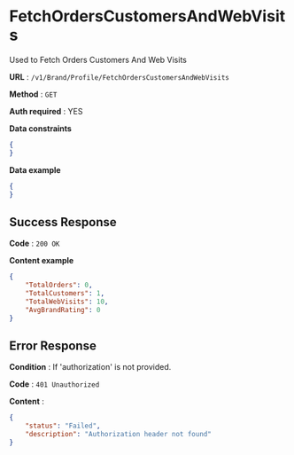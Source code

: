 # FetchOrdersCustomersAndWebVisits

Used to Fetch Orders Customers And Web Visits

**URL** : `/v1/Brand/Profile/FetchOrdersCustomersAndWebVisits`

**Method** : `GET`

**Auth required** : YES

**Data constraints**

```json
{
}
```

**Data example**

```json
{
}
```

## Success Response

**Code** : `200 OK`

**Content example**

```json
{
    "TotalOrders": 0,
    "TotalCustomers": 1,
    "TotalWebVisits": 10,
    "AvgBrandRating": 0
}
```

## Error Response

**Condition** : If 'authorization' is not provided.

**Code** : `401 Unauthorized`

**Content** :

```json
{
	"status": "Failed",
	"description": "Authorization header not found"
}
```
